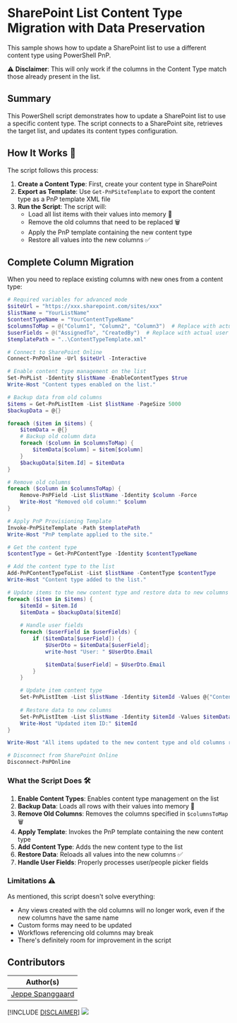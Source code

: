 # SharePoint List Content Type Migration with Data Preservation

This sample shows how to update a SharePoint list to use a different content type using PowerShell PnP.

⚠️ **Disclaimer**: This will only work if the columns in the Content Type match those already present in the list.

## Summary

This PowerShell script demonstrates how to update a SharePoint list to use a specific content type. The script connects to a SharePoint site, retrieves the target list, and updates its content types configuration.

## How It Works 🤔

The script follows this process:

1. **Create a Content Type**: First, create your content type in SharePoint
2. **Export as Template**: Use `Get-PnPSiteTemplate` to export the content type as a PnP template XML file
3. **Run the Script**: The script will:
   - Load all list items with their values into memory 🧠
   - Remove the old columns that need to be replaced 🗑️
   - Apply the PnP template containing the new content type
   - Restore all values into the new columns ✅

## Complete Column Migration

When you need to replace existing columns with new ones from a content type:

```powershell
# Required variables for advanced mode
$siteUrl = "https://xxx.sharepoint.com/sites/xxx"
$listName = "YourListName"
$contentTypeName = "YourContentTypeName"
$columnsToMap = @("Column1", "Column2", "Column3")  # Replace with actual column names
$userFields = @("AssignedTo", "CreatedBy")  # Replace with actual user field names if needed
$templatePath = "..\ContentTypeTemplate.xml"

# Connect to SharePoint Online
Connect-PnPOnline -Url $siteUrl -Interactive

# Enable content type management on the list
Set-PnPList -Identity $listName -EnableContentTypes $true
Write-Host "Content types enabled on the list."

# Backup data from old columns
$items = Get-PnPListItem -List $listName -PageSize 5000
$backupData = @{}

foreach ($item in $items) {
    $itemData = @{}
    # Backup old column data
    foreach ($column in $columnsToMap) {
        $itemData[$column] = $item[$column]
    }
    $backupData[$item.Id] = $itemData
}

# Remove old columns
foreach ($column in $columnsToMap) {
    Remove-PnPField -List $listName -Identity $column -Force
    Write-Host "Removed old column:" $column
}

# Apply PnP Provisioning Template
Invoke-PnPSiteTemplate -Path $templatePath
Write-Host "PnP template applied to the site."

# Get the content type
$contentType = Get-PnPContentType -Identity $contentTypeName

# Add the content type to the list
Add-PnPContentTypeToList -List $listName -ContentType $contentType
Write-Host "Content type added to the list."

# Update items to the new content type and restore data to new columns
foreach ($item in $items) {
    $itemId = $item.Id
    $itemData = $backupData[$itemId]
    
    # Handle user fields
    foreach ($userField in $userFields) {
        if ($itemData[$userField]) {
            $UserDto = $itemData[$userField];
            write-host "User: " $UserDto.Email

            $itemData[$userField] = $UserDto.Email
        }
    }

    # Update item content type
    Set-PnPListItem -List $listName -Identity $itemId -Values @{"ContentTypeId" = $contentType.Id }
    
    # Restore data to new columns
    Set-PnPListItem -List $listName -Identity $itemId -Values $itemData
    Write-Host "Updated item ID:" $itemId
}

Write-Host "All items updated to the new content type and old columns removed."

# Disconnect from SharePoint Online
Disconnect-PnPOnline
```

### What the Script Does 🛠️

1. **Enable Content Types**: Enables content type management on the list
2. **Backup Data**: Loads all rows with their values into memory 🧠
3. **Remove Old Columns**: Removes the columns specified in `$columnsToMap` 🗑️
4. **Apply Template**: Invokes the PnP template containing the new content type
5. **Add Content Type**: Adds the new content type to the list
6. **Restore Data**: Reloads all values into the new columns ✅
7. **Handle User Fields**: Properly processes user/people picker fields

### Limitations ⚠️

As mentioned, this script doesn't solve everything:
- Any views created with the old columns will no longer work, even if the new columns have the same name
- Custom forms may need to be updated
- Workflows referencing old columns may break
- There's definitely room for improvement in the script

## Contributors

| Author(s)                       |
| ------------------------------- |
| [Jeppe Spanggaard](https://github.com/jeppesc11) |


[!INCLUDE [DISCLAIMER](../../docfx/includes/DISCLAIMER.md)]
<img src="https://m365-visitor-stats.azurewebsites.net/script-samples/scripts/spo-list-contenttype-migration" aria-hidden="true" />